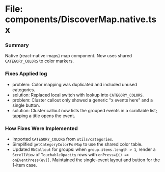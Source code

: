 # File: components/DiscoverMap.native.tsx

### Summary
Native (react-native-maps) map component. Now uses shared `CATEGORY_COLORS` to color markers.

### Fixes Applied log
- problem: Color mapping was duplicated and included unused categories.
- solution: Replaced local switch with lookup into `CATEGORY_COLORS`.
- problem: Cluster callout only showed a generic "x events here" and a single button.
- solution: Cluster callout now lists the grouped events in a scrollable list; tapping a title opens the event.

### How Fixes Were Implemented
- Imported `CATEGORY_COLORS` from `utils/categories`.
- Simplified `getCategoryColorForMap` to use the shared color table.
- Updated `RNCallout` for groups: when `group.items.length > 1`, render a `ScrollView` of `TouchableOpacity` rows with `onPress={() => onEventPress(ev)}`. Maintained the single-event layout and button for the 1-item case.
